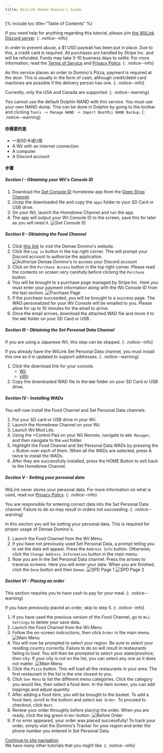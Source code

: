 ```yaml
---
title: WiiLink Demae Domino's Guide
---
```


{% include toc title="Table of Contents" %}

If you need help for anything regarding this tutorial, please join [the WiiLink Discord server](https://discord.gg/wiilink).
{: .notice--info}

In order to prevent abuse, a $1 USD paywall has been put in place. Due to this, a credit card is required. All purchases are handled by Stripe Inc. and will be refunded. Funds may take 5-10 business days to settle. For more information, read the [Terms of Service](https://demae.wiilink24.com/tos) and [Privacy Policy](https://demae.wiilink24.com/privacypolicy).
{: .notice--info}

As this service places an order to Domino's Pizza, payment is required at the door. This is usually in the form of cash, although credit/debit card machines are possible if the delivery person has one.
{: .notice--info}

Currently, only the USA and Canada are supported.
{: .notice--warning}

You cannot use the default Dolphin NAND with this service. You must use your own NAND dump. This can be done in Dolphin by going to the toolbar and clicking `Tools -> Manage NAND -> Import BootMii NAND Backup`.
{: .notice--warning}

#### 你需要的是

* 一张SD卡或U盘
* A Wii with an internet connection
* A computer
* A Discord account

#### 步骤

##### Section I - Obtaining your Wii's Console ID

1. Download the [Get Console ID](https://oscwii.org/library/app/GetConsoleID) homebrew app from the [Open Shop Channel](https://oscwii.org).
2. Unzip the downloaded file and copy the `apps` folder to your SD Card or USB drive.
3. On your Wii, launch the Homebrew Channel and run the app.
4. The app will output your Wii Console ID to the screen, save this for later as you will need it. ![Get Console ID](/images/Demae-Dominos/get-console-id.png)

##### Section II - Obtaining the Food Channel

1. Click [this link](https://demae.wiilink24.com) to visit the Demae Domino's website.
2. Click the `Log in` button in the top right corner. This will prompt your Discord account to authorize the application. ![Authorize Demae Domino's to access your Discord account](/images/Demae-Dominos/discord-oauth.png)
3. Click on the `Purchase Access` button in the top right corner. Please read the contents on screen very carefully before clicking the `Purchase` button.
4. You will be brought to a purchase page managed by Stripe Inc. Here you must enter your payment information along with the Wii Console ID from the last section. ![Purchase Page](/images/Demae-Dominos/purchase-page.png)
5. If the purchase succeeded, you will be brought to a success page. The WAD personalized for your Wii Console will be emailed to you. Please allow for up to 10 minutes for the email to arrive.
6. Once the email arrives, download the attached WAD file and move it to the `WAD` folder on your SD Card or USB.

##### Section III - Obtaining the Set Personal Data Channel

If you are using a Japanese Wii, this step can be skipped.
{: .notice--info}

If you already have the WiiLink Set Personal Data channel, you must install this one as it is updated to support addresses.
{: .notice--warning}

1. Click the download link for your console.
   * [Wii](https://spd.wiilink24.com/spd/SPD_Wii.wad)
   * [vWii](https://spd.wiilink24.com/spd/SPD_vWii.wad)
2. Copy the downloaded WAD file to the `WAD` folder on your SD Card or USB drive.

##### Section IV - Installing WADs

You will now install the Food Channel and Set Personal Data channels.

1. Put your SD card or USB drive in your Wii.
2. Launch the Homebrew Channel on your Wii.
3. Launch Wii Mod Lite.
4. Using the +Control Pad on your Wii Remote, navigate to `WAD Manager`, and then navigate to the `wad` folder.
5. Highlight the Food Channel and Set Personal Data WADs by pressing the + Button over each of them. When all the WADs are selected, press A twice to install the WADs.
6. After they are successfully installed, press the HOME Button to exit back to the Homebrew Channel.

##### Section V - Setting your personal data

WiiLink never stores your personal data. For more information on what is used, read our [Privacy Policy](https://demae.wiilink24.com/privacypolicy).
{: .notice--info}

You are responsible for entering correct data into the Set Personal Data channel. Failure to do so may result in orders not succeeding.
{: .notice--warning}

In this section you will be setting your personal data. This is required for proper usage of Demae Domino's.

1. Launch the Food Channel from the Wii Menu.
2. If you have not previously used Set Personal Data, a prompt telling you to set the data will appear. Press the `Address Info` button. Otherwise, click the `Change Address Information` button in the main menu.
3. Now you are in the Set Personal Data channel. Press the arrows to traverse screens. Here you will enter your data. When you are finished, click the `Done` button and then `Demae`. ![SPD Page 1](/images/Demae-Dominos/spd-1.png) ![SPD Page 2](/images/Demae-Dominos/spd-2.png)

##### Section VI - Placing an order

This section requires you to have cash to pay for your meal.
{: .notice--warning}

If you have previously placed an order, skip to step 5.
{: .notice--info}

1. If you have used the previous version of the Food Channel, go to `Wii Settings` to delete your save data.
2. Launch the Food Channel from the Wii Menu
3. Follow the on-screen instructions, then click `Order` in the main menu. ![Main Menu](/images/Demae-Dominos/main-menu.png)
4. You will now be prompted to select your region. Be sure to select your residing country correctly. Failure to do so will result in restaurants failing to load. You will then be prompted to select your state/province, then city. If your city is not on the list, you can select any one as it does not matter. ![Main Menu](/images/Demae-Dominos/country-setup.png)
5. Click the `Pizza` button. This will load all the restaurants in your area. The first restaurant in the list is the one closest to you.
6. Click `See Menu` to list the different menu categories. Click the category you would like, then select a food item. In the item screen, you can add toppings and adjust quantity.
7. After adding a food item, you will be brought to the basket. To add a food item, scroll to the bottom and select `Add Order`. To proceed to checkout, click `Next`.
8. Review your order throughly before placing the order. When you are ready, click the big green `Order` button. ![Before Order](/images/Demae-Dominos/order.png)
9. If no error appeared, your order was placed successfully! To track your order, simply visit the Domino's Tracker for your region and enter the phone number you entered in Set Personal Data.

[Continue to site navigation](site-navigation)<br> We have many other tutorials that you might like.
{: .notice--info}
